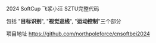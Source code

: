 2024 SoftCup 飞浆小汪 SZTU完整代码

包括 "**目标识别**", "**视觉巡线**", "**运动控制**"三个部分

项目地址 https://github.com/northpoleforce/cnsoftbei2024

